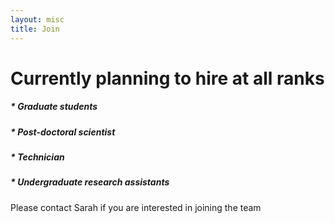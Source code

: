 ```yaml
---
layout: misc
title: Join
---
```


# Currently planning to hire at all ranks


##### * Graduate students
##### * Post-doctoral scientist
##### * Technician
##### * Undergraduate research assistants

Please contact Sarah if you are interested in joining the team
